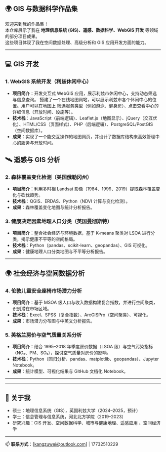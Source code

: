 ## 🌍 GIS 与数据科学作品集

欢迎来到我的作品集！  
本仓库展示了我在 **地理信息系统 (GIS)、遥感、数据科学、WebGIS 开发** 等领域的部分项目成果。  
这些项目体现了我在空间数据处理、高级分析和 GIS 应用开发方面的能力。  

---

## 💻 GIS 开发

### 1. WebGIS 系统开发（利兹休闲中心）
- **项目简介**：开发交互式 WebGIS 应用，展示利兹市休闲中心，支持动态筛选与信息查询。 搭建了一个在线地图网站，可以展示利兹市各个休闲中心的位置。用户可以在地图上 筛选服务类型（例如游泳、健身房）、点击查看中心的详细信息（开放时间、设施等）。 
- **技术栈**：JavaScript（前端逻辑）、Leaflet.js（地图显示）、jQuery（交互优化）、HTML/CSS（页面样式）、PHP（后端逻辑）、PostgreSQL/PostGIS（空间数据库）。  
- **成果**：实现了一个能交互操作的地图网页，并设计了数据库结构来高效管理中心的服务与开放时间。  

## 🛰️ 遥感与 GIS 分析

### 2. 森林覆盖变化检测（美国俄勒冈州）
- **项目简介**：利用多时相 Landsat 影像（1984、1999、2019）提取森林覆盖变化与砍伐趋势。  
- **技术栈**：QGIS、ERDAS、Python（NDVI 计算与变化检测）。  
- **成果**：森林覆盖变化地图与统计分析报告。  

### 3. 健康决定因素地理人口分类（英国曼彻斯特）
- **项目简介**：整合社会经济与环境数据，基于 K-means 聚类对 LSOA 进行分类，揭示健康不平等的空间格局。  
- **技术栈**：Python（pandas、scikit-learn、geopandas）、GIS 可视化。  
- **成果**：健康地理人口分类地图与不平等分析报告。  

---

## 🌍 社会经济与空间数据分析

### 4. 伦敦儿童安全座椅市场潜力分析
- **项目简介**：基于 MSOA 级人口与收入数据构建复合指数，并进行空间聚类，识别潜在市场区域。  
- **技术栈**：Excel、SPSS（复合指数）、ArcGISPro（空间聚类）、可视化。  
- **成果**：市场潜力分布图与中英文分析报告。  

### 5. 英格兰房价与空气质量关系分析
- **项目简介**：结合 1995–2018 年季度房价数据（LSOA 级）与空气污染指标（NO₂、PM、SO₂），探讨空气质量对房价的影响。  
- **技术栈**：Python（回归分析、pandas、matplotlib、geopandas）、Jupyter Notebook。  
- **成果**：统计模型、可视化结果与 GitHub 文档化 Notebook。  

---

---

## 📌 关于我
- 硕士：地理信息系统（GIS），英国利兹大学（2024–2025，预计）  
- 学士：信息管理与信息系统，河北北方学院（2019–2023）  
- 研究兴趣：GIS 开发、空间数据科学、城市与健康地理、遥感应用 、空间经济学

---
📫 **联系方式**：[kangzuwei@outlook.com] | 17732510229 
